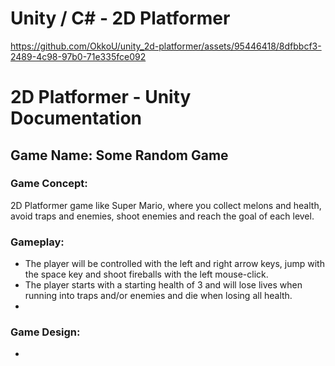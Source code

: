 # Unity / C# - 2D Platformer

https://github.com/OkkoU/unity_2d-platformer/assets/95446418/8dfbbcf3-2489-4c98-97b0-71e335fce092



# 2D Platformer - Unity Documentation

## Game Name: Some Random Game

### Game Concept:
2D Platformer game like Super Mario, where you collect melons and health, avoid traps and enemies, shoot enemies and reach the goal of each level.


### Gameplay:
- The player will be controlled with the left and right arrow keys, jump with the space key and shoot fireballs with the left mouse-click.
- The player starts with a starting health of 3 and will lose lives when running into traps and/or enemies and die when losing all health.
-


### Game Design:
-




